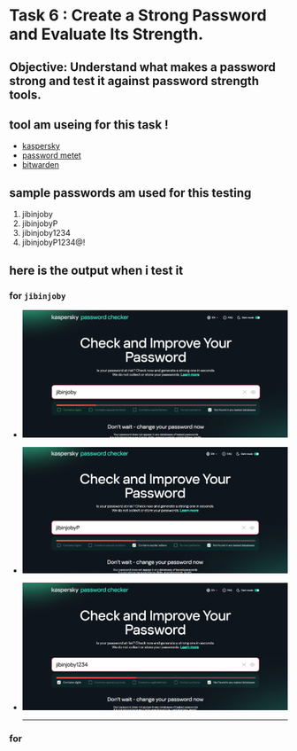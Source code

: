 # Task 6 : Create a Strong Password and Evaluate Its Strength.
## Objective: Understand what makes a password strong and test it against password strength tools.

## tool am useing for this task !
- [kaspersky](https://password.kaspersky.com/)
- [password metet](https://passwordmeter.com/)
- [bitwarden](https://bitwarden.com/password-strength/)

## sample passwords am used for this testing
 1. jibinjoby
 2. jibinjobyP
 3. jibinjoby1234
 4. jibinjobyP1234@!

 ## here is the output when i test it 
 ### for `jibinjoby`
 - ![image](/screenshots/kas_one.png)
 - ![image](/screenshots/kas_two.png)
 - ![image](/screenshots/kas_three.png)

   ---
 ### for 




 


